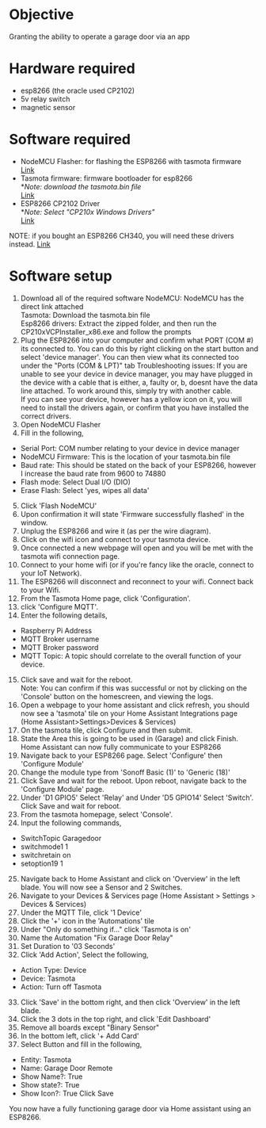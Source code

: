 # Objective  
Granting the ability to operate a garage door via an app

# Hardware required
- esp8266 (the oracle used CP2102)
- 5v relay switch
- magnetic sensor

# Software required
- NodeMCU Flasher: for flashing the ESP8266 with tasmota firmware  
[Link](https://github.com/marcelstoer/nodemcu-pyflasher/releases/tag/v5.0.0)  
- Tasmota firmware: firmware bootloader for esp8266  
**Note: download the tasmota.bin file*  
[Link](https://ota.tasmota.com/tasmota/release/)  
- ESP8266 CP2102 Driver  
**Note: Select "CP210x Windows Drivers"*  
[Link](https://www.silabs.com/developers/usb-to-uart-bridge-vcp-drivers)  

NOTE: if you bought an ESP8266 CH340, you will need these drivers instead.
[Link](https://sparks.gogo.co.nz/assets/_site_/downloads/CH34x_Install_Windows_v3_4.zip)

# Software setup
1. Download all of the required software
NodeMCU: NodeMCU has the direct link attached  
Tasmota: Download the tasmota.bin file  
Esp8266 drivers: Extract the zipped folder, and then run the CP210xVCPInstaller_x86.exe and follow the prompts
2. Plug the ESP8266 into your computer and confirm what PORT (COM #) its connected to.
You can do this by right clicking on the start button and select 'device manager'. You can then view what its connected too under the "Ports (COM & LPT)" tab
Troubleshooting issues: If you are unable to see your device in device manager, you may have plugged in the device with a cable that is either, a, faulty or, b, doesnt have the data line attached. To work around this, simply try with another cable.  
If you can see your device, however has a yellow icon on it, you will need to install the drivers again, or confirm that you have installed the correct drivers.  
3. Open NodeMCU Flasher
4. Fill in the following,
- Serial Port: COM number relating to your device in device manager
- NodeMCU Firmware: This is the location of your tasmota.bin file
- Baud rate: This should be stated on the back of your ESP8266, however I increase the baud rate from 9600 to 74880
- Flash mode: Select Dual I/O (DIO)
- Erase Flash: Select 'yes, wipes all data'
5. Click 'Flash NodeMCU'
6. Upon confirmation it will state 'Firmware successfully flashed' in the window.  
7. Unplug the ESP8266 and wire it (as per the wire diagram).  
8. Click on the wifi icon and connect to your tasmota device.  
9. Once connected a new webpage will open and you will be met with the tasmota wifi connection page.
10. Connect to your home wifi (or if you're fancy like the oracle, connect to your IoT Network).  
11. The ESP8266 will disconnect and reconnect to your wifi. Connect back to your Wifi.  
12. From the Tasmota Home page, click 'Configuration'.  
13. click 'Configure MQTT'.  
14. Enter the following details,  
- Raspberry Pi Address 
- MQTT Broker username
- MQTT Broker password
- MQTT Topic: A topic should correlate to the overall function of your device.
15. Click save and wait for the reboot.  
Note: You can confirm if this was successful or not by clicking on the 'Console' button on the homescreen, and viewing the logs.
16. Open a webpage to your home assistant and click refresh, you should now see a 'tasmota' tile on your Home Assistant Integrations page (Home Assistant>Settings>Devices & Services)
17. On the tasmota tile, click Configure and then submit.  
18. State the Area this is going to be used in (Garage) and click Finish.  
Home Assistant can now fully communicate to your ESP8266
19. Navigate back to your ESP8266 page. Select 'Configure' then 'Configure Module'
20. Change the module type from 'Sonoff Basic (1)' to 'Generic (18)'
21. Click Save and wait for the reboot. Upon reboot, navigate back to the 'Configure Module' page.
22. Under 'D1 GPIO5' Select 'Relay' and Under 'D5 GPIO14' Select 'Switch'. Click Save and wait for reboot.  
23. From the tasmota homepage, select 'Console'.  
24. Input the following commands,
- SwitchTopic Garagedoor
- switchmode1 1
- switchretain on
- setoption19 1
25. Navigate back to Home Assistant and click on 'Overview' in the left blade.
You will now see a Sensor and 2 Switches. 
26. Navigate to your Devices & Services page (Home Assistant > Settings > Devices & Services)
27. Under the MQTT Tile, click '1 Device'
28. Click the '+' icon in the 'Automations' tile  
29. Under "Only do something if..." click 'Tasmota is on'
30. Name the Automation "Fix Garage Door Relay"
31. Set Duration to '03 Seconds'
32. Click 'Add Action', Select the following,
- Action Type: Device
- Device: Tasmota
- Action: Turn off Tasmota
33. Click 'Save' in the bottom right, and then click 'Overview' in the left blade.  
34. Click the 3 dots in the top right, and click 'Edit Dashboard'  
35. Remove all boards except "Binary Sensor"
36. In the bottom left, click '+ Add Card'
37. Select Button and fill in the following,
- Entity: Tasmota
- Name: Garage Door Remote
- Show Name?: True
- Show state?: True
- Show Icon?: True
Click Save

You now have a fully functioning garage door via Home assistant using an ESP8266.